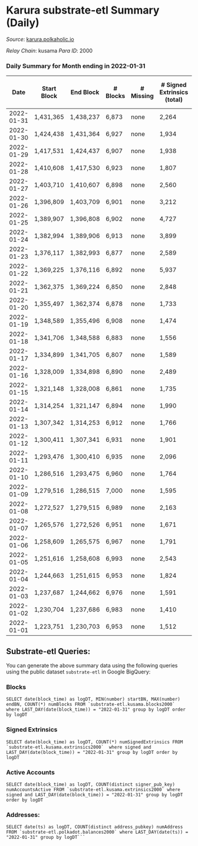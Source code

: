 # Karura substrate-etl Summary (Daily)

_Source_: [karura.polkaholic.io](https://karura.polkaholic.io)

*Relay Chain*: kusama
*Para ID*: 2000



### Daily Summary for Month ending in 2022-01-31


| Date | Start Block | End Block | # Blocks | # Missing | # Signed Extrinsics (total) | # Active Accounts | # Addresses with Balances | # Events | # Transfers | # XCM Transfers In | # XCM Transfers Out |
| ---- | ----------- | --------- | -------- | --------- | --------------------------- | ----------------- | ------------------------- | -------- | ----------- | ------------------ | ------------------- |
| 2022-01-31 | 1,431,365 | 1,438,237 | 6,873 | none  | 2,264 | 512 | 77,495 | 119,020 | 21,971 ($1,691,894) | 71 ($138,421) | 57 ($182,836) |
| 2022-01-30 | 1,424,438 | 1,431,364 | 6,927 | none  | 1,934 | 263 | 70,168 | 84,052 | 13,179 ($2,191,530) | 109 ($234,767) | 79 ($163,065) |
| 2022-01-29 | 1,417,531 | 1,424,437 | 6,907 | none  | 1,938 | 286 | 70,151 | 83,915 | 13,080 ($1,921,103) | 92 ($175,459) | 82 ($360,060) |
| 2022-01-28 | 1,410,608 | 1,417,530 | 6,923 | none  | 1,807 | 263 | 70,129 | 82,874 | 12,911 ($1,660,370) | 93 ($184,508) | 63 ($137,404) |
| 2022-01-27 | 1,403,710 | 1,410,607 | 6,898 | none  | 2,560 | 348 | 70,115 | 89,000 | 14,162 ($5,580,049) | 138 ($328,878) | 118 ($601,313) |
| 2022-01-26 | 1,396,809 | 1,403,709 | 6,901 | none  | 3,212 | 474 | 70,080 | 93,851 | 15,192 ($4,484,070) | 154 ($322,256) | 177 ($624,373) |
| 2022-01-25 | 1,389,907 | 1,396,808 | 6,902 | none  | 4,727 | 752 | 70,055 | 103,487 | 16,312 ($10,957,425) | 346 ($1,690,291) | 267 ($1,418,613) |
| 2022-01-24 | 1,382,994 | 1,389,906 | 6,913 | none  | 3,899 | 568 | 69,971 | 96,564 | 14,031 ($6,522,500) | 433 ($1,548,330) | 178 ($496,669) |
| 2022-01-23 | 1,376,117 | 1,382,993 | 6,877 | none  | 2,589 | 361 | 69,870 | 85,269 | 12,184 ($4,227,890) | 176 ($488,910) | 97 ($271,846) |
| 2022-01-22 | 1,369,225 | 1,376,116 | 6,892 | none  | 5,937 | 516 | 69,807 | 112,019 | 17,195 ($28,736,158) | 441 ($1,958,109) | 394 ($2,141,674) |
| 2022-01-21 | 1,362,375 | 1,369,224 | 6,850 | none  | 2,848 | 380 |  | 87,563 | 12,903 ($17,007,367) | 170 ($578,293) | 155 ($1,330,832) |
| 2022-01-20 | 1,355,497 | 1,362,374 | 6,878 | none  | 1,733 | 323 | 69,744 | 78,986 | 11,283 ($1,831,420) | 79 ($202,828) | 102 ($2,519,713) |
| 2022-01-19 | 1,348,589 | 1,355,496 | 6,908 | none  | 1,474 | 252 | 69,702 | 77,326 | 10,992 ($3,747,058) | 73 ($227,839) | 75 ($79,843.18) |
| 2022-01-18 | 1,341,706 | 1,348,588 | 6,883 | none  | 1,556 | 286 | 69,677 | 77,848 | 10,990 ($2,515,166) | 70 ($356,796) | 85 ($150,504) |
| 2022-01-17 | 1,334,899 | 1,341,705 | 6,807 | none  | 1,589 | 251 | 69,649 | 77,304 | 10,918 ($8,579,947) | 82 ($235,311) | 77 ($143,659) |
| 2022-01-16 | 1,328,009 | 1,334,898 | 6,890 | none  | 2,489 | 281 | 69,619 | 81,919 | 11,199 ($2,378,011) | 77 ($182,405) | 82 ($274,930) |
| 2022-01-15 | 1,321,148 | 1,328,008 | 6,861 | none  | 1,735 | 353 | 69,605 | 78,841 | 11,183 ($1,735,865) | 71 ($158,514) | 95 ($443,046) |
| 2022-01-14 | 1,314,254 | 1,321,147 | 6,894 | none  | 1,990 | 302 | 69,545 | 81,366 | 11,860 ($1,865,172) | 83 ($163,819) | 123 ($422,103) |
| 2022-01-13 | 1,307,342 | 1,314,253 | 6,912 | none  | 1,766 | 322 | 69,501 | 79,836 | 11,413 ($2,413,709) | 85 ($156,523) | 100 ($653,374) |
| 2022-01-12 | 1,300,411 | 1,307,341 | 6,931 | none  | 1,901 | 351 | 69,485 | 81,051 | 11,673 ($3,775,860) | 87 ($179,315) | 116 ($341,014) |
| 2022-01-11 | 1,293,476 | 1,300,410 | 6,935 | none  | 2,096 | 318 | 69,459 | 82,648 | 11,984 ($9,448,905) | 104 ($427,499) | 122 ($418,839) |
| 2022-01-10 | 1,286,516 | 1,293,475 | 6,960 | none  | 1,764 | 254 | 69,424 | 80,308 | 11,547 ($2,912,741) | 104 ($309,642) | 84 ($201,517) |
| 2022-01-09 | 1,279,516 | 1,286,515 | 7,000 | none  | 1,595 | 250 | 69,402 | 79,487 | 11,327 ($4,379,337) | 86 ($242,463) | 92 ($257,919) |
| 2022-01-08 | 1,272,527 | 1,279,515 | 6,989 | none  | 2,163 | 406 | 69,386 | 83,868 | 12,299 ($3,994,786) | 129 ($425,772) | 107 ($319,968) |
| 2022-01-07 | 1,265,576 | 1,272,526 | 6,951 | none  | 1,671 | 278 | 69,371 | 79,655 | 11,504 ($3,038,370) | 85 ($214,287) | 74 ($160,937) |
| 2022-01-06 | 1,258,609 | 1,265,575 | 6,967 | none  | 1,791 | 321 | 69,354 | 80,566 | 11,636 ($2,193,929) | 96 ($292,289) | 73 ($193,751) |
| 2022-01-05 | 1,251,616 | 1,258,608 | 6,993 | none  | 2,543 | 334 |  | 85,740 | 12,445 ($5,624,856) | 139 ($540,751) | 100 ($401,185) |
| 2022-01-04 | 1,244,663 | 1,251,615 | 6,953 | none  | 1,824 | 344 | 69,300 | 80,791 | 11,704 ($3,539,295) | 73 ($217,261) | 117 ($424,880) |
| 2022-01-03 | 1,237,687 | 1,244,662 | 6,976 | none  | 1,591 | 288 | 69,284 | 79,331 | 11,358 ($2,077,356) | 80 ($152,359) | 78 ($117,712) |
| 2022-01-02 | 1,230,704 | 1,237,686 | 6,983 | none  | 1,410 | 248 | 69,261 | 77,691 | 11,037 ($1,232,306) | 43 ($114,193) | 79 ($175,715) |
| 2022-01-01 | 1,223,751 | 1,230,703 | 6,953 | none  | 1,512 | 242 | 69,247 | 78,564 | 11,293 ($1,789,424) | 55 ($151,407) | 48 ($56,512.61) |

## Substrate-etl Queries:
You can generate the above summary data using the following queries using the public dataset `substrate-etl` in Google BigQuery:


### Blocks
```
SELECT date(block_time) as logDT, MIN(number) startBN, MAX(number) endBN, COUNT(*) numBlocks FROM `substrate-etl.kusama.blocks2000`  where LAST_DAY(date(block_time)) = "2022-01-31" group by logDT order by logDT
```


### Signed Extrinsics
```
SELECT date(block_time) as logDT, COUNT(*) numSignedExtrinsics FROM `substrate-etl.kusama.extrinsics2000`  where signed and LAST_DAY(date(block_time)) = "2022-01-31" group by logDT order by logDT
```


### Active Accounts
```
SELECT date(block_time) as logDT, COUNT(distinct signer_pub_key) numAccountsActive FROM `substrate-etl.kusama.extrinsics2000` where signed and LAST_DAY(date(block_time)) = "2022-01-31" group by logDT order by logDT
```


### Addresses:
```
SELECT date(ts) as logDT, COUNT(distinct address_pubkey) numAddress FROM `substrate-etl.polkadot.balances2000` where LAST_DAY(date(ts)) = "2022-01-31" group by logDT```

